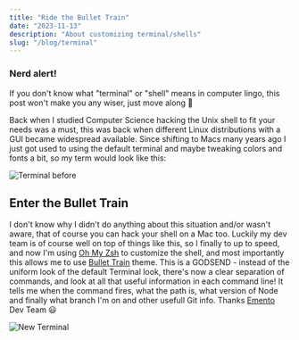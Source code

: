```yaml
---
title: "Ride the Bullet Train"
date: "2023-11-13"
description: "About customizing terminal/shells"
slug: "/blog/terminal"
---
```


### Nerd alert!

If you don't know what "terminal" or "shell" means in computer lingo, this post won't make you any wiser, just move along 🤡

Back when I studied Computer Science hacking the Unix shell to fit your needs was a must, this was back when different Linux distributions with a GUI became widespread available. Since shifting to Macs many years ago I just got used to using the default terminal and maybe tweaking colors and fonts a bit, so my term would look like this:

![Terminal before](/images/blog/terminal01.png)

## Enter the Bullet Train

I don't know why I didn't do anything about this situation and/or wasn't aware, that of course you can hack your shell on a Mac too. Luckily my dev team is of course well on top of things like this, so I finally to up to speed, and now I'm using [Oh My Zsh](https://ohmyz.sh/) to customize the shell, and most importantly this allows me to use [Bullet Train](https://github.com/caiogondim/bullet-train.zsh) theme. This is a GODSEND - instead of the uniform look of the default Terminal look, there's now a clear separation of commands, and look at all that useful information in each command line! It tells me when the command fires, what the path is, what version of Node and finally what branch I'm on and other usefull Git info. Thanks [Emento](https://www.emento.dk) Dev Team 😃

![New Terminal](/images/blog/terminal02.png)

